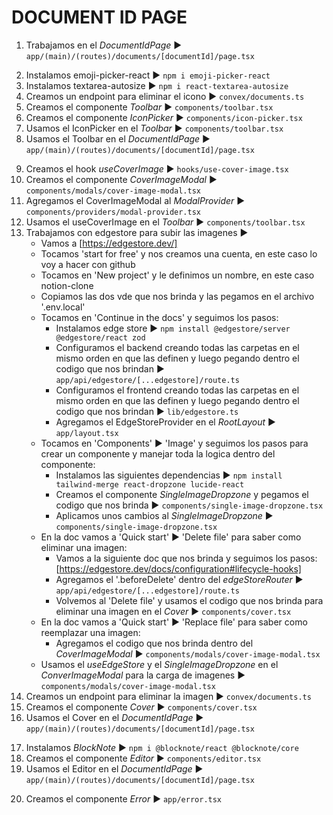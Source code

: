 # DOCUMENT ID PAGE
1. Trabajamos en el *DocumentIdPage* ► `app/(main)/(routes)/documents/[documentId]/page.tsx`
<!-- Iconos -->
2. Instalamos emoji-picker-react ► `npm i emoji-picker-react`
3. Instalamos textarea-autosize ► `npm i react-textarea-autosize`
4. Creamos un endpoint para eliminar el icono ► `convex/documents.ts`
5. Creamos el componente *Toolbar* ► `components/toolbar.tsx`
6. Creamos el componente *IconPicker* ► `components/icon-picker.tsx`
7. Usamos el IconPicker en el *Toolbar* ► `components/toolbar.tsx`
8. Usamos el Toolbar en el *DocumentIdPage* ► `app/(main)/(routes)/documents/[documentId]/page.tsx`
<!-- Imagen -->
9.  Creamos el hook *useCoverImage* ► `hooks/use-cover-image.tsx`
10. Creamos el componente *CoverImageModal* ► `components/modals/cover-image-modal.tsx`
11. Agregamos el CoverImageModal al *ModalProvider* ► `components/providers/modal-provider.tsx`
12. Usamos el useCoverImage en el *Toolbar* ► `components/toolbar.tsx`
13. Trabajamos con edgestore para subir las imagenes ► 
    - Vamos a [https://edgestore.dev/]
    - Tocamos 'start for free' y nos creamos una cuenta, en este caso lo voy a hacer con github
    - Tocamos en 'New project' y le definimos un nombre, en este caso notion-clone
    - Copiamos las dos vde que nos brinda y las pegamos en el archivo '.env.local'
    - Tocamos en 'Continue in the docs' y seguimos los pasos:
        - Instalamos edge store ► `npm install @edgestore/server @edgestore/react zod`
        - Configuramos el backend creando todas las carpetas en el mismo orden en que las definen y luego pegando dentro el codigo que nos brindan ► `app/api/edgestore/[...edgestore]/route.ts`
        - Configuramos el frontend creando todas las carpetas en el mismo orden en que las definen y luego pegando dentro el codigo que nos brindan ► `lib/edgestore.ts`
        - Agregamos el EdgeStoreProvider en el *RootLayout* ► `app/layout.tsx`
    - Tocamos en 'Components' ► 'Image' y seguimos los pasos para crear un componente y manejar toda la  logica dentro del componente: 
        - Instalamos las siguientes dependencias ► `npm install tailwind-merge react-dropzone lucide-react`
        - Creamos el componente *SingleImageDropzone* y pegamos el codigo que nos brinda ► `components/single-image-dropzone.tsx`
        - Aplicamos unos cambios al *SingleImageDropzone* ► `components/single-image-dropzone.tsx`
    - En la doc vamos a 'Quick start' ► 'Delete file' para saber como eliminar una imagen:
        - Vamos a la siguiente doc que nos brinda y seguimos los pasos: [https://edgestore.dev/docs/configuration#lifecycle-hooks]
        - Agregamos el '.beforeDelete' dentro del *edgeStoreRouter* ► `app/api/edgestore/[...edgestore]/route.ts`
        - Volvemos al 'Delete file' y usamos el codigo que nos brinda para eliminar una imagen en el *Cover* ► `components/cover.tsx`
    - En la doc vamos a 'Quick start' ► 'Replace file' para saber como reemplazar una imagen:
        - Agregamos el codigo que nos brinda dentro del *CoverImageModal* ► `components/modals/cover-image-modal.tsx`
    - Usamos el *useEdgeStore* y el *SingleImageDropzone* en el *ConverImageModal* para la carga de imagenes ► `components/modals/cover-image-modal.tsx`
14. Creamos un endpoint para eliminar la imagen ► `convex/documents.ts`
15. Creamos el componente *Cover* ► `components/cover.tsx`
16. Usamos el Cover en el *DocumentIdPage* ► `app/(main)/(routes)/documents/[documentId]/page.tsx`
<!-- Texto -->
17. Instalamos *BlockNote* ► `npm i @blocknote/react @blocknote/core`
18. Creamos el componente *Editor* ► `components/editor.tsx`
19. Usamos el Editor en el *DocumentIdPage* ► `app/(main)/(routes)/documents/[documentId]/page.tsx`
<!-- Errores -->
20. Creamos el componente *Error* ► `app/error.tsx`
    